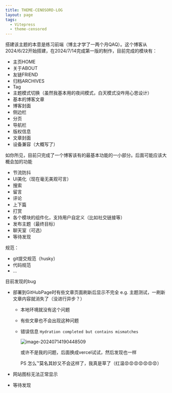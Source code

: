 ```yaml
---
title: THEME-CENOSORD-LOG
layout: page
tags: 
  - Vitepress
  - theme-censored
---
```


搭建该主题的本意是练习前端（博主才学了一两个月QAQ）。这个博客从2024/6/22开始搭建，在2024/7/14完成第一版的制作，目前完成的模块有：

- 主页HOME
- 关于ABOUT
- 友链FRIEND
- 归档ARCHIVES
- Tag
- 主题模式切换（虽然我基本用的夜间模式，白天模式没咋用心思设计）
- 基本的博客文章
- 博客封面
- 侧边栏
- 分页
- 导航栏
- 版权信息
- 文章封面
- 设备兼容（大概写了）

如你所见，目前只完成了一个博客该有的最基本功能的一小部分。后面可能应该大概会加的功能

- 节流防抖
- UI美化（现在毫无美观可言）
- 搜索
- 留言
- 评论
- 上下篇
- 打赏
- 各个模块的组件化，支持用户自定义（比如社交链接等）
- 发布主题（最终目标）
- 聊天室（可选）
- 等待发现

规范：

- git提交规范（husky）
- 代码规范
- ...

目前发现的bug

- 部署到GitHubPage时有些文章页面刷新后显示不完全 e.g. 主题测试，一刷新文章内容就消失了（没进行异步？）

  - 本地环境就没有这个问题

  - 有些文章也不会出现这种问题

  - 错误信息 `Hydration completed but contains mismatches`

    ![image-20240714190448509](D:\Learning\frontEnd\vitepress-theme-censored\packages\create-theme\public\template\posts\Vitepress主题制作学习笔记-1.assets\image-20240714190448509.png)

    或许不是我的问题，后面换成vercel试试，然后发现也一样

    PS 怎么™莫名其妙又不会这样了，我真是草了（红温😡😡😡😡😡😡😡）

- 网站图标无法正常显示

- 等待发现